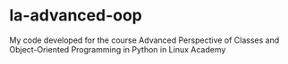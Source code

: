 # la-advanced-oop
My code developed for the course Advanced Perspective of Classes and Object-Oriented Programming in Python in Linux Academy
